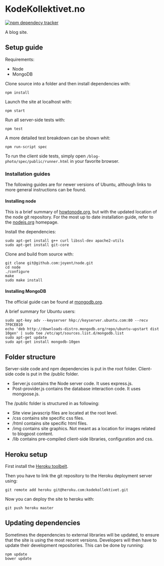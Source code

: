 KodeKollektivet.no
==================
[![npm dependecy tracker](https://david-dm.org/teodoran/blog-photo.png)](https://david-dm.org/teodoran/blog-photo)

A blog site.

Setup guide
-----------
Requirements:

* Node
* MongoDB

Clone source into a folder and then install dependencies with: 

```
npm install
```

Launch the site at localhost with:

```
npm start
```

Run all server-side tests with:

```
npm test
```

A more detailed test breakdown can be shown whit:

```
npm run-script spec
```

To run the client side tests, simply open ```/blog-photo/spec/public/runner.html``` in your favorite browser.


### Installation guides

The following guides are for newer versions of Ubuntu, although links to more general instructions can be found.

#### Installing node

This is a brief summary of [howtonode.org](http://howtonode.org/how-to-install-nodejs), but with the updated location of the node git repository. For the most up to date installation guide, refer to the [nodejs.org](http://nodejs.org/download/) homepage.

Install the dependencies:

```
sudo apt-get install g++ curl libssl-dev apache2-utils
sudo apt-get install git-core
```

Clone and build from source with:

```
git clone git@github.com:joyent/node.git
cd node
./configure
make
sudo make install
```

#### Installing MongoDB

The official guide can be found at [mongodb.org](http://docs.mongodb.org/manual/installation/).

A brief summary for Ubuntu users:

```
sudo apt-key adv --keyserver hkp://keyserver.ubuntu.com:80 --recv 7F0CEB10
echo 'deb http://downloads-distro.mongodb.org/repo/ubuntu-upstart dist 10gen' | sudo tee /etc/apt/sources.list.d/mongodb.list
sudo apt-get update
sudo apt-get install mongodb-10gen
```

Folder structure
----------------

Server-side code and npm dependencies is put in the root folder. Client-side code is put in the /public folder.

* Server.js contains the Node server code. It uses express.js. 
* Post-provider.js contains the database interaction code. It uses mongoose.js.

The /public folder is structured in as following:

* Site view javascrip files are located at the root level.
* /css contains site specific css files.
* /html contains site specific html files.
* /img contains site graphics. Not meant as a location for images related to blogpost content.
* /lib contains pre-compiled client-side libraries, configuration and css.


Heroku setup
------------

First install the [Heroku toolbelt](https://devcenter.heroku.com/articles/quickstart#step-2-install-the-heroku-toolbelt).

Then you have to link the git repository to the Heroku deployment server using:

```
git remote add heroku git@heroku.com:kodekollektivet.git
```

Now you can deploy the site to heroku with:

```
git push heroku master
```


Updating dependencies
---------------------

Sometimes the dependencies to external libraries will be updated, to ensure that the site is using the most recent versions. Developers will then have to update their development repositories. This can be done by running:

```
npm update
bower update
```
